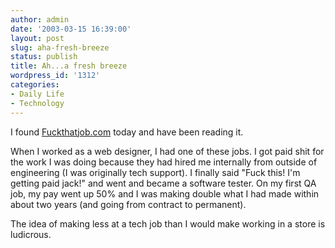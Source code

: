 ```yaml
---
author: admin
date: '2003-03-15 16:39:00'
layout: post
slug: aha-fresh-breeze
status: publish
title: Ah...a fresh breeze
wordpress_id: '1312'
categories:
- Daily Life
- Technology
---
```

I found <a href="http://www.fuckthatjob.com/">Fuckthatjob.com</a> today and have been reading it.

When I worked as a web designer, I had one of these jobs. I got paid shit for the work I was doing because they had hired me internally from outside of engineering (I was originally tech support). I finally said "Fuck this! I'm getting paid jack!" and went and became a software tester. On my first QA job, my pay went up 50% and I was making double what I had made within about two years (and going from contract to permanent).

The idea of making less at a tech job than I would make working in a store is ludicrous.
